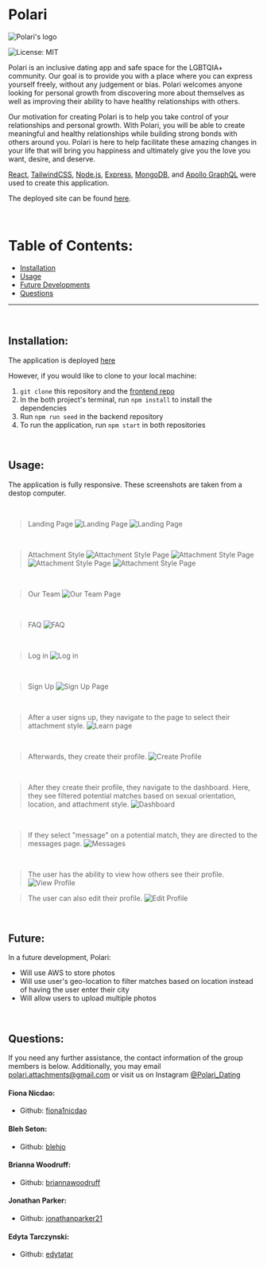 # Polari

  ![Polari's logo](https://user-images.githubusercontent.com/87889660/159362868-84d594c4-9abe-419d-8a26-ea5b58758b60.png)
  
  ![License: MIT](<https://img.shields.io/badge/License-MIT-yellow.svg>)
  
  Polari is an inclusive dating app and safe space for the LGBTQIA+ community. Our goal is to provide you with a place where you can express yourself freely, without any judgement or bias. Polari welcomes anyone looking for personal growth from discovering more about themselves as well as improving their ability to have healthy relationships with others.
  
  Our motivation for creating Polari is to help you take control of your relationships and personal growth. With Polari, you will be able to create meaningful and healthy relationships while building strong bonds with others around you. Polari is here to help facilitate these amazing changes in your life that will bring you happiness and ultimately give you the love you want, desire, and deserve.

  [React](https://reactjs.org/), [TailwindCSS](https://tailwindcss.com/), [Node.js](https://nodejs.org/en/), [Express](https://expressjs.com/), [MongoDB](https://www.mongodb.com/), and [Apollo GraphQL](https://www.apollographql.com/) were used to create this application.

 The deployed site can be found [here](https://polari-attachments.herokuapp.com/).


  &nbsp;
  # Table of Contents:
  * [Installation](#installation)
  * [Usage](#usage)
  * [Future Developments](#future)
  * [Questions](#questions)
  
---
&nbsp;
  ## Installation:
The application is deployed [here](https://polari-attachments.herokuapp.com/)


  However, if you would like to clone to your local machine:
  &nbsp;
  1. `git clone` this repository and the [frontend repo](https://github.com/polari-2022/frontend-polari)
  2. In the both project's terminal, run `npm install` to install the dependencies
  4. Run `npm run seed` in the backend repository
  5. To run the application, run `npm start` in both repositories

  &nbsp;
  ## Usage:
  The application is fully responsive. These screenshots are taken from a destop computer.

  &nbsp;
  > Landing Page
![Landing Page](https://user-images.githubusercontent.com/87889660/159366089-8c984174-b314-488b-9e95-68ee6e145396.png) 
![Landing Page](https://user-images.githubusercontent.com/87889660/159366102-6f5cff4a-2f0c-4ef1-b72d-7095fc2c7284.png) 

&nbsp;
> Attachment Style 
![Attachment Style Page](https://user-images.githubusercontent.com/87889660/159366543-3c126dd2-2d0f-44b4-abd6-66abb05c14f7.png)
![Attachment Style Page](https://user-images.githubusercontent.com/87889660/159366549-2efcbc58-93f1-4674-b058-2503172d5407.png)
![Attachment Style Page](https://user-images.githubusercontent.com/87889660/159366550-75fd086f-45f9-455d-bfca-56866afb969d.png)
![Attachment Style Page](https://user-images.githubusercontent.com/87889660/159366551-4c191cf3-3401-464f-9775-f22360743485.png)

&nbsp;
> Our Team 
![Our Team Page](https://user-images.githubusercontent.com/87889660/159369036-12508282-8c9b-4569-80cd-d7e4b0d3fa97.png)

&nbsp;
> FAQ
![FAQ](https://user-images.githubusercontent.com/87889660/159366847-b75256d8-18ec-4790-88b0-14e6dd71e37a.png)

&nbsp;
> Log in
![Log in](https://user-images.githubusercontent.com/87889660/159369303-885fe1e5-088a-4b17-bb70-d78f466fa86c.png)

&nbsp;
> Sign Up 
![Sign Up Page](https://user-images.githubusercontent.com/87889660/159369301-46d831d2-93ca-4627-b9ef-5a271e1c27fe.png)

&nbsp;
> After a user signs up, they navigate to the page to select their attachment style.
![Learn page](https://user-images.githubusercontent.com/87889660/159367461-01a27a24-34f8-4c21-a943-2128e7648fa9.png)

&nbsp;
> Afterwards, they create their profile.
![Create Profile](https://user-images.githubusercontent.com/87889660/159367446-a808d843-3876-4399-9a47-f75051e2e5e4.png)

&nbsp;
> After they create their profile, they navigate to the dashboard. Here, they see filtered potential matches based on sexual orientation, location, and attachment style.
![Dashboard](https://user-images.githubusercontent.com/87889660/159367456-1dc93054-456e-478b-9406-0d708cd19e4c.png)

&nbsp;
> If they select "message" on a potential match, they are directed to the messages page.
![Messages](https://user-images.githubusercontent.com/87889660/159367999-7164dc98-2c4b-444d-8e91-1edc935227c3.png)

&nbsp;
> The user has the ability to view how others see their profile.
![View Profile](https://user-images.githubusercontent.com/87889660/159367450-36503229-23d7-48b5-b531-f45100111253.png)
&nbsp;

> The user can also edit their profile.
![Edit Profile](https://user-images.githubusercontent.com/87889660/159367744-68f2fc06-49b7-4d74-9848-84e01c639792.png)


&nbsp;
  ## Future:
In a future development, Polari:
  
  * Will use AWS to store photos
  * Will use user's geo-location to filter matches based on location instead of having the user enter their city
  * Will allow users to upload multiple photos

  &nbsp;
  ## Questions:
  If you need any further assistance, the contact information  of the group members is below. Additionally, you may email polari.attachments@gmail.com or visit us on Instagram [@Polari_Dating](https://www.instagram.com/polari_dating/)

  #### Fiona Nicdao: 
  * Github: [fiona1nicdao](https://github.com/fiona1nicdao)

  #### Bleh Seton: 
  * Github: [blehjo](https://github.com/Blehjo)

  #### Brianna Woodruff: 
  * Github: [briannawoodruff](https://github.com/briannawoodruff)

  #### Jonathan Parker: 
  * Github: [jonathanparker21](https://github.com/jonathanparker21)

  #### Edyta Tarczynski: 
  * Github: [edytatar](https://github.com/edytatar)
  
